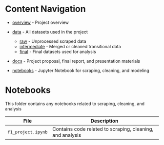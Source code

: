 # Content Navigation

- [overview](../README.md) - Project overview

- [data](../data/README.md) - All datasets used in the project
  - [raw](../../data/raw/README.md) - Unprocessed scraped data
  - [intermediate](../../data/intermediate/README.md) - Merged or cleaned transitional data
  - [final](../../data/final/README.md) - Final datasets used for analysis
- [docs](../docs/README.md) - Project proposal, final report, and presentation materials
- [notebooks](../notebooks/README.md) - Jupyter Notebook for scraping, cleaning, and modeling

# Notebooks

This folder contains any notebooks related to scraping, cleaning, and analysis

| File               | Description                                               |
| ------------------ | --------------------------------------------------------- |
| `f1_project.ipynb` | Contains code related to scraping, cleaning, and analysis |
